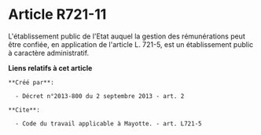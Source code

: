 # Article R721-11

L'établissement public de l'Etat auquel la gestion des rémunérations peut être confiée, en application de l'article L. 721-5,
est un établissement public à caractère administratif.

**Liens relatifs à cet article**

	**Créé par**:

	  - Décret n°2013-800 du 2 septembre 2013 - art. 2

	**Cite**:

	  - Code du travail applicable à Mayotte. - art. L721-5
